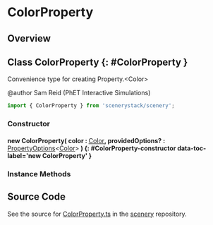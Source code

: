# ColorProperty

## Overview



## Class ColorProperty {: #ColorProperty }


Convenience type for creating Property.&lt;Color&gt;

@author Sam Reid (PhET Interactive Simulations)

```js
import { ColorProperty } from 'scenerystack/scenery';
```
### Constructor

#### new ColorProperty( color : <span style="font-weight: 400;">[Color](../scenery/Color.md)</span>, providedOptions? : <span style="font-weight: 400;">[PropertyOptions](../axon/ReadOnlyProperty.md#PropertyOptions)&lt;[Color](../scenery/Color.md)&gt;</span> ) {: #ColorProperty-constructor data-toc-label='new ColorProperty' }

### Instance Methods





## Source Code

See the source for [ColorProperty.ts](https://github.com/phetsims/scenery/blob/main/js/util/ColorProperty.ts) in the [scenery](https://github.com/phetsims/scenery) repository.
